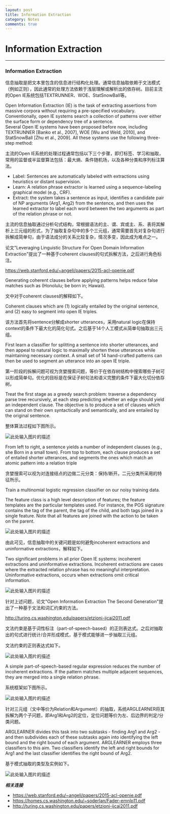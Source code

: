 ```yaml
---
layout: post
title: Information Extraction
category: Notes
comments: true
---
```


# Information Extraction

------

### Information Extraction

信息抽取是把文本里包含的信息进行结构化处理。通常信息抽取依赖于文法模式（例如正则），因此通常的处理方法依赖于浅层理解或解析出的依存树。目前主流的Open IE系统包括TEXTRUNNER、WOE、StatSnowBall等。

Open Information Extraction (IE) is the task of extracting assertions from massive corpora without requiring a pre-specified vocabulary.   
Conventionally, open IE systems search a collection of patterns over either the surface form or dependency tree of a sentence.   
Several Open IE systems have been proposed before now, including TEXTRUNNER [Banko et al., 2007], WOE [Wu and Weld, 2010], and StatSnowBall [Zhu et al., 2009]. All these systems use the following three-step method:

主流的Open IE系统的处理过程通常包括以下三个步骤，即打标签、学习和抽取，常用的监督或半监督算法包括：最大熵、条件随机场，以及各种分类和序列标注算法。

 - Label: Sentences are automatically labeled with extractions using heuristics or distant supervision.
 - Learn: A relation phrase extractor is learned using a sequence-labeling graphical model (e.g., CRF).
 - Extract: the system takes a sentence as input, identifies a candidate pair of NP arguments (Arg1, Arg2) from the sentence, and then uses the learned extractor to label each word between the two arguments as part of the relation phrase or not.

主流的信息抽取通过分析句式结构，常根据语法的主、谓、宾或主、系、表将其解析上三元组的形式，为了抽取复杂句中的多个三元组，通常需要首先对复杂句进行拆解成简单句，由于语法成分的关系比较复杂，情况多变，因此成为难点之一。

论文"Leveraging Linguistic Structure For Open Domain Information Extraction"提出了一种基于coherent clauses的句式拆解方法，之后进行角色标注。

<https://web.stanford.edu/~angeli/papers/2015-acl-openie.pdf>

Generating coherent clauses before applying patterns helps reduce false matches such as (Honolulu; be born in; Hawaii).

文中对于coherent clauses的解释如下。

Coherent clauses which are (1) logically entailed by the original sentence, and (2) easy to segment into open IE triples.

该方法首先将sentence分解成shorter utterances，采用natural logic在保持context的条件下最大化的简化句式。之后基于14个人工模式从简单句抽取出三元组。

First learn a classifier for splitting a sentence into shorter utterances, and then appeal to natural logic to maximally shorten these utterances while maintaining necessary context. A small set of 14 hand-crafted patterns can then be used to segment an utterance into an open IE triple.

第一阶段的拆解问题可视为贪婪搜索问题，等价于在依存树结构中搜索哪些子树可以形成简单句。优化的目标是在保证子树句法和语义完整的条件下最大化切分依存树。

Treat the first stage as a greedy search problem: traverse a dependency parse tree recursively, at each step predicting whether an edge should yield an independent clause. The objective is to produce a set of clauses which can stand on their own syntactically and semantically, and are entailed by the original sentence.

整体算法过程如下图所示。

![此处输入图片的描述][1]

From left to right, a sentence yields a number of independent clauses (e.g., she Born in a small town). From top to bottom, each clause produces a set of entailed shorter utterances, and segments the ones which match an atomic pattern into a relation triple

贪婪搜索可以视为对连接结点的边做二元分类：保持/断开。二元分类所采用的特征所示。

Train a multinomial logistic regression classifier on our noisy training data.

The feature class is a high level description of features; the feature templates are the particular templates used. For instance, the POS signature contains the tag of the parent, the tag of the child, and both tags joined in a single feature. Note that all features are joined with the action to be taken on the parent.

![此处输入图片的描述][2]

由此可见，信息抽取中的关键问题是如何避免incoherent extractions and uninformative extractions，解释如下。

Two significant problems in all prior Open IE systems: incoherent extractions and uninformative extractions. Incoherent extractions are cases where the extracted relation phrase has no meaningful interpretation. Uninformative extractions, occurs when extractions omit critical information.

![此处输入图片的描述][3]

针对上述问题，论文"Open Information Extraction The Second Generation"提出了一种基于文法和词汇约束的方法。

<http://turing.cs.washington.edu/papers/etzioni-ijcai2011.pdf>

文法约束是基于词性标注（part-of-speech-based）的正则表达式。之后对抽取出的句式进行统计/合并形成模式，基于模式能够进一步抽取三元组。

文法约束的正则表达式如下。

![此处输入图片的描述][5]

A simple part-of-speech-based regular expression reduces the number of incoherent extractions. If the pattern matches multiple adjacent sequences, they are merged into a single relation phrase.

系统框架如下图所示。

![此处输入图片的描述][4]

针对三元组（文中等价为Relation和Argument）的抽取，系统ARGLEARNER将其拆解为两个子问题，即Arg1和Arg2的定位，定位问题等价为左、后边界的判定/分类问题。

ARGLEARNER divides this task into two subtasks - finding Arg1 and Arg2 - and then subdivides each of these subtasks again into identifying the left bound and the right bound of each argument. ARGLEARNER employs three classifiers to this aim. Two classifiers identify the left and right bounds for Arg1 and the last classifier identifies the right bound of Arg2.

基于模式抽取的类型及实例如下。

![此处输入图片的描述][6]

***相关连接***

 - https://web.stanford.edu/~angeli/papers/2015-acl-openie.pdf
 - https://homes.cs.washington.edu/~soderlan/Fader-emnlp11.pdf
 - http://turing.cs.washington.edu/papers/etzioni-ijcai2011.pdf

  [1]: https://raw.githubusercontent.com/qiangsiwei/blog/gh-pages/_figures/2016-05-24-information_extraction/2016-05-24-information_extraction_1.png
  [2]: https://raw.githubusercontent.com/qiangsiwei/blog/gh-pages/_figures/2016-05-24-information_extraction/2016-05-24-information_extraction_2.png
  [3]: https://raw.githubusercontent.com/qiangsiwei/blog/gh-pages/_figures/2016-05-24-information_extraction/2016-05-24-information_extraction_3.png
  [4]: https://raw.githubusercontent.com/qiangsiwei/blog/gh-pages/_figures/2016-05-24-information_extraction/2016-05-24-information_extraction_4.png
  [5]: https://raw.githubusercontent.com/qiangsiwei/blog/gh-pages/_figures/2016-05-24-information_extraction/2016-05-24-information_extraction_5.png
  [6]: https://raw.githubusercontent.com/qiangsiwei/blog/gh-pages/_figures/2016-05-24-information_extraction/2016-05-24-information_extraction_6.png
